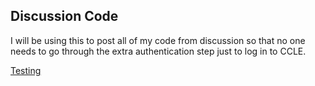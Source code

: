 ## Discussion Code

I will be using this to post all of my code from discussion so that no one needs to go through the extra authentication step just to log in to CCLE. 

<a href="main.cpp" download>Testing</a>
